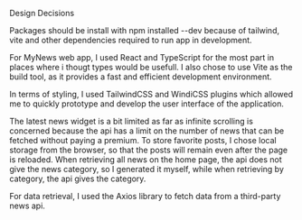 Design Decisions

Packages should be install with npm installed --dev because of tailwind, vite and other dependencies required to run app in development.

For MyNews web app, I used React and TypeScript for the most part in places where i thougt types would be usefull.
I also chose to use Vite as the build tool, as it provides a fast and efficient development environment.

In terms of styling, I used TailwindCSS and WindiCSS plugins which allowed me to quickly prototype and develop the user interface of the application.

The latest news widget is a bit limited as far as infinite scrolling is concerned because the api has a limit on the number of news that can be fetched without paying a premium.
To store favorite posts, I chose local storage from the browser, so that the posts will remain even after the page is reloaded.
When retrieving all news on the home page, the api does not give the news category, so I generated it myself, while when retrieving by category, the api gives the category.

For data retrieval, I used the Axios library to fetch data from a third-party news api.

